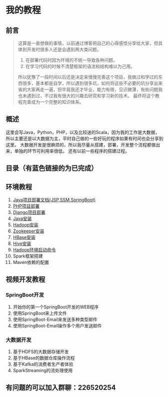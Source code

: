 # 我的教程
## 前言
> 这算是一直想做的事情，以前通过博客把自己的心得感悟分享给大家，但具体到开发时很多人还是会遇到两大类问题。  
> 1. 在部署代码时因为环境的不统一导致各种问题。  
> 2. 在学习代码的时候不清楚框架的语法和结构难以为己用。 
>  
> 所以犹豫了一段时间以后还是决定来慢慢完善这个项目，我做过和学过的东西很多，基本都是自学，所以遇到很多坑，如何将这些不必要的坑分享出来省的大家再走一遍，但毕竟我还才毕业，能力有限，见识微薄，有些问题我也未遇到过，不过我有很大的兴趣去研究和学习新的技术。 最终将这个教程完善成为一个完整的知识体系。

## 概述
这里会写Java，Python，PHP，以及比较迷的Scala，因为我的工作是大数据，所以主要还是以大数据为主，平时自己做的一些好玩的程序如果有时间也会分享到这里。
大数据开发是很麻烦的，所以我尽量从搭建，部署，开发整个流程都做出来，单独的环节可利用率很低。
还有以前一些程序的搭建过程。

## 目录（有蓝色链接的为已完成）
## 环境教程
1. [Java项目部署文档(JSP,SSM,SpringBoot)](Java项目部署文档.md)
2. [PHP项目部署](PHP部署文档.md)
3. [Django项目部署](Python2-Django部署文档.md)
4. [Java安装](Java安装.md)
5. [Hadoop安装](Hadoop安装.md)
6. [Zookeeper安装](Zookeeper.md)
7. [HBase安装](HBase安装.md)
8. [Hive安装](Hive安装.md)
9. [Hadoop环境启动命令](Hadoop环境启动命令.md)
10. Spark框架搭建
11. Maven依赖的配置


## 视频开发教程
### SpringBoot开发
1. 开始你的第一个SpringBoot开发的WEB程序
2. 使用SpringBoot来上传文件
3. 使用SpringBoot-Email来发送多种类型邮件
4. 使用SpringBoot-Email操作多个用户发送邮件

### 大数据开发
1. 基于HDFS的大数据存储开发
2. 基于HBase的数据仓库操作流程
3. 基于Kafka的消费者生产者体验
4. SparkStreaming的流处理使用








## 有问题的可以加入群聊：226520254
